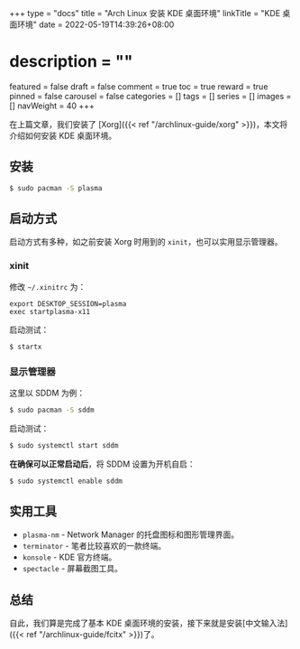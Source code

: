 +++
type = "docs"
title = "Arch Linux 安装 KDE 桌面环境"
linkTitle = "KDE 桌面环境"
date = 2022-05-19T14:39:26+08:00
# description = ""
featured = false
draft = false
comment = true
toc = true
reward = true
pinned = false
carousel = false
categories = []
tags = []
series = []
images = []
navWeight = 40
+++

在上篇文章，我们安装了 [Xorg]({{< ref "/archlinux-guide/xorg" >}})，本文将介绍如何安装 KDE 桌面环境。

<!--more-->

## 安装

```bash
$ sudo pacman -S plasma
```

## 启动方式

启动方式有多种，如之前安装 Xorg 时用到的 `xinit`，也可以实用显示管理器。

### xinit

修改 `~/.xinitrc` 为：

```text
export DESKTOP_SESSION=plasma
exec startplasma-x11
```

启动测试：

```bash
$ startx
```

### 显示管理器

这里以 SDDM 为例：

```bash
$ sudo pacman -S sddm
```

启动测试：

```bash
$ sudo systemctl start sddm
```

**在确保可以正常启动后**，将 SDDM 设置为开机自启：

```bash
$ sudo systemctl enable sddm
```

## 实用工具

- `plasma-nm` - Network Manager 的托盘图标和图形管理界面。
- `terminator` - 笔者比较喜欢的一款终端。
- `konsole` - KDE 官方终端。
- `spectacle` - 屏幕截图工具。

## 总结

自此，我们算是完成了基本 KDE 桌面环境的安装，接下来就是安装[中文输入法]({{< ref "/archlinux-guide/fcitx" >}})了。


